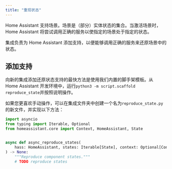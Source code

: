 ```yaml
---
title: "重现状态"
---
```


Home Assistant 支持场景。场景是（部分）实体状态的集合。当激活场景时，Home Assistant 将尝试调用正确的服务以使指定的场景处于指定的状态。

集成负责为 Home Assistant 添加支持，以便能够调用正确的服务来还原场景中的状态。

## 添加支持

向新的集成添加还原状态支持的最快方法是使用我们内置的脚手架模板。从 Home Assistant 开发环境中，运行`python3 -m script.scaffold reproduce_state`并按照说明操作。

如果您更喜欢手动操作，可以在集成文件夹中创建一个名为`reproduce_state.py`的新文件，并实现以下方法：

```python
import asyncio
from typing import Iterable, Optional
from homeassistant.core import Context, HomeAssistant, State


async def async_reproduce_states(
    hass: HomeAssistant, states: Iterable[State], context: Optional[Context] = None
) -> None:
    """Reproduce component states."""
    # TODO reproduce states
```
